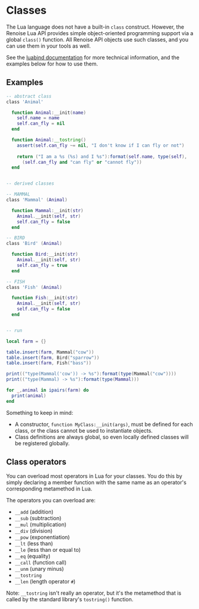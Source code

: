 # Classes

The Lua language does not have a built-in `class` construct. However, the Renoise Lua API provides simple object-oriented programming support via a global `class()` function. All Renoise API objects use such classes, and you can use them in your tools as well.

See the [luabind documentation](https://www.rasterbar.com/products/luabind/docs.html#defining-classes-in-lua) for more technical information, and the examples below for how to use them.

## Examples

```lua
-- abstract class
class 'Animal'

  function Animal:__init(name)
    self.name = name
    self.can_fly = nil
  end  

  function Animal:__tostring()
    assert(self.can_fly ~= nil, "I don't know if I can fly or not")
    
    return ("I am a %s (%s) and I %s"):format(self.name, type(self), 
      (self.can_fly and "can fly" or "cannot fly"))
  end


-- derived classes

-- MAMMAL
class 'Mammal' (Animal)

  function Mammal:__init(str)
    Animal.__init(self, str)
    self.can_fly = false
  end

-- BIRD
class 'Bird' (Animal)

  function Bird:__init(str)
    Animal.__init(self, str)
    self.can_fly = true
  end

-- FISH
class 'Fish' (Animal)

  function Fish:__init(str)
    Animal.__init(self, str)
    self.can_fly = false
  end


-- run

local farm = {}

table.insert(farm, Mammal("cow"))
table.insert(farm, Bird("sparrow"))
table.insert(farm, Fish("bass"))

print(("type(Mammal('cow')) -> %s"):format(type(Mammal("cow"))))
print(("type(Mammal) -> %s"):format(type(Mammal)))

for _,animal in ipairs(farm) do
  print(animal)
end
```

Something to keep in mind:

*   A constructor, `function MyClass:__init(args)`, must be defined for each class, or the class cannot be used to instantiate objects.
*   Class definitions are always global, so even locally defined classes will be registered globally.


## Class operators

You can overload most operators in Lua for your classes. You do this by simply declaring a member function with the same name as an operator's corresponding metamethod in Lua.

The operators you can overload are:

*   `__add` (addition)
*   `__sub` (subtraction)
*   `__mul` (multiplication)
*   `__div` (division)
*   `__pow` (exponentiation)
*   `__lt` (less than)
*   `__le` (less than or equal to)
*   `__eq` (equality)
*   `__call` (function call)
*   `__unm` (unary minus)
*   `__tostring`
*   `__len` (length operator `#`)

Note: `__tostring` isn't really an operator, but it's the metamethod that is called by the standard library's `tostring()` function.
